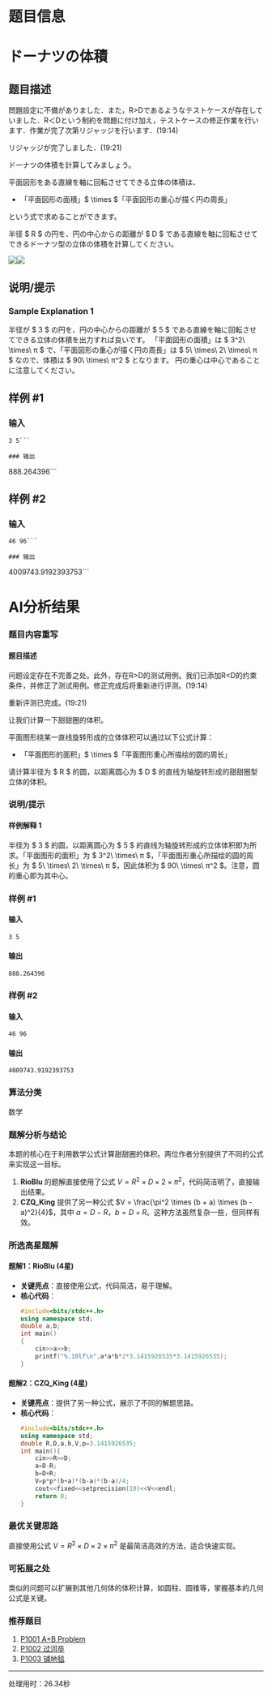 # 题目信息

# ドーナツの体積

## 题目描述

[problemUrl]: https://atcoder.jp/contests/donuts-2015/tasks/donuts_2015_1

問題設定に不備がありました．また，R&gt;Dであるようなテストケースが存在していました．R＜Dという制約を問題に付け加え，テストケースの修正作業を行います．作業が完了次第リジャッジを行います．(19:14)

リジャッジが完了しました．(19:21)

ドーナツの体積を計算してみましょう。

平面図形をある直線を軸に回転させてできる立体の体積は、

- 「平面図形の面積」$ \times $「平面図形の重心が描く円の周長」

という式で求めることができます。

半径 $ R $ の円を、円の中心からの距離が $ D $ である直線を軸に回転させてできるドーナツ型の立体の体積を計算してください。

 ![](https://cdn.luogu.com.cn/upload/vjudge_pic/AT_donuts_2015_1/eeff4bda71c040930852a2e4a36e378f8d49d232.png)![](https://cdn.luogu.com.cn/upload/vjudge_pic/AT_donuts_2015_1/78ff6ecb28a3aa650ce7bb2df4d3ea4e7275c051.png)

## 说明/提示

### Sample Explanation 1

半径が $ 3 $ の円を、円の中心からの距離が $ 5 $ である直線を軸に回転させてできる立体の体積を出力すれば良いです。 「平面図形の面積」は $ 3^2\ \times\ π $ で、「平面図形の重心が描く円の周長」は $ 5\ \times\ 2\ \times\ π $ なので、体積は $ 90\ \times\ π^2 $ となります。 円の重心は中心であることに注意してください。

## 样例 #1

### 输入

```
3 5```

### 输出

```
888.264396```

## 样例 #2

### 输入

```
46 96```

### 输出

```
4009743.9192393753```

# AI分析结果

### 题目内容重写
#### 题目描述
[problemUrl]: https://atcoder.jp/contests/donuts-2015/tasks/donuts_2015_1

问题设定存在不完善之处。此外，存在R>D的测试用例。我们已添加R<D的约束条件，并修正了测试用例。修正完成后将重新进行评测。(19:14)

重新评测已完成。(19:21)

让我们计算一下甜甜圈的体积。

平面图形绕某一直线旋转形成的立体体积可以通过以下公式计算：

- 「平面图形的面积」$ \times $「平面图形重心所描绘的圆的周长」

请计算半径为 $ R $ 的圆，以距离圆心为 $ D $ 的直线为轴旋转形成的甜甜圈型立体的体积。

### 说明/提示
#### 样例解释 1
半径为 $ 3 $ 的圆，以距离圆心为 $ 5 $ 的直线为轴旋转形成的立体体积即为所求。「平面图形的面积」为 $ 3^2\ \times\ π $，「平面图形重心所描绘的圆的周长」为 $ 5\ \times\ 2\ \times\ π $，因此体积为 $ 90\ \times\ π^2 $。注意，圆的重心即为其中心。

### 样例 #1
#### 输入
```
3 5
```
#### 输出
```
888.264396
```

### 样例 #2
#### 输入
```
46 96
```
#### 输出
```
4009743.9192393753
```

### 算法分类
数学

### 题解分析与结论
本题的核心在于利用数学公式计算甜甜圈的体积。两位作者分别提供了不同的公式来实现这一目标。

1. **RioBlu** 的题解直接使用了公式 $V = R^2 \times D \times 2 \times \pi^2$，代码简洁明了，直接输出结果。
2. **CZQ_King** 提供了另一种公式 $V = \frac{\pi^2 \times (b + a) \times (b - a)^2}{4}$，其中 $a = D - R$，$b = D + R$。这种方法虽然复杂一些，但同样有效。

### 所选高星题解
#### 题解1：RioBlu (4星)
- **关键亮点**：直接使用公式，代码简洁，易于理解。
- **核心代码**：
  ```cpp
  #include<bits/stdc++.h>
  using namespace std;
  double a,b;
  int main()
  {
      cin>>a>>b;
      printf("%.10lf\n",a*a*b*2*3.1415926535*3.1415926535);
  }
  ```

#### 题解2：CZQ_King (4星)
- **关键亮点**：提供了另一种公式，展示了不同的解题思路。
- **核心代码**：
  ```cpp
  #include<bits/stdc++.h>
  using namespace std;
  double R,D,a,b,V,p=3.1415926535;
  int main(){
      cin>>R>>D;
      a=D-R;
      b=D+R;
      V=p*p*(b+a)*(b-a)*(b-a)/4;
      cout<<fixed<<setprecision(10)<<V<<endl;
      return 0;
  }
  ```

### 最优关键思路
直接使用公式 $V = R^2 \times D \times 2 \times \pi^2$ 是最简洁高效的方法，适合快速实现。

### 可拓展之处
类似的问题可以扩展到其他几何体的体积计算，如圆柱、圆锥等，掌握基本的几何公式是关键。

### 推荐题目
1. [P1001 A+B Problem](https://www.luogu.com.cn/problem/P1001)
2. [P1002 过河卒](https://www.luogu.com.cn/problem/P1002)
3. [P1003 铺地毯](https://www.luogu.com.cn/problem/P1003)

---
处理用时：26.34秒